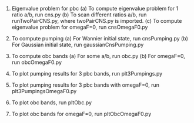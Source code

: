 1. Eigenvalue problem for pbc
(a) To compute eigenvalue problem for 1 ratio a/b, run cns.py
(b) To scan different ratios a/b, run runTwoPairCNS.py, where twoPairCNS.py is imported.
(c) To compute eigenvalue problem for omegaF=0, run cnsOmegaF0.py

2. To compute pumping
(a) For Wannier initial state, run cnsPumping.py
(b) For Gaussian initial state, run gaussianCnsPumping.py

3. To compute obc bands
(a) For some a/b, run obc.py
(b) For omegaF=0, run obcOmegaF0.py

4. To plot pumping results for 3 pbc bands, run plt3Pumpings.py

5. To plot pumping results for 3 pbc bands with omegaF=0, run plt3PumpingsOmegaF0.py

6. To plot obc bands, run pltObc.py

7. To plot obc bands for omegaF=0, run pltObcOmegaF0.py